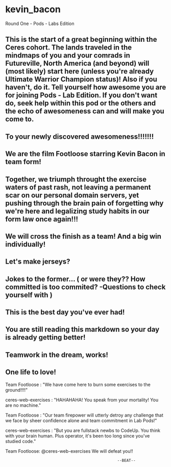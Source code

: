 # kevin_bacon
Round One - Pods - Labs Edition 



## This is the start of a great beginning within the Ceres cohort. The lands traveled in the mindmaps of you and your comrads in Futureville, North America (and beyond) will (most likely) start here (unless you're already Ultimate Warrior Champion status)! Also if you haven't, do it. Tell yourself how awesome you are for joining Pods - Lab Edition. If you don't want do, seek help within this pod or the others and the echo of awesomeness can and will make you come to. 
## To your newly discovered awesomeness!!!!!!!
## We are the film Footloose starring Kevin Bacon in team form!
## Together, we triumph throught the exercise waters of past rash, not leaving a permanent scar on our personal domain servers, yet pushing through the brain pain of forgetting why we're here and legalizing study habits in our form law once again!!!
## We will cross the finish as a team! And a big win individually!
## Let's make jerseys?
## Jokes to the former... ( or were they?? How committed is too commited?  -Questions to check yourself with ) 
## This is the best day you've ever had!
## You are still reading this markdown so your day is already getting better!
## Teamwork in the dream, works!


## One life to love!




Team Footloose :  "We have come here to burn some exercises to the ground!!!!"

ceres-web-exercises :  "HAHAHAHA! You speak from your mortality! You are no machine."

Team Footloose : "Our team firepower will utterly detroy any challenge that we face by sheer confidence alone and team commitment in Lab Pods!"

ceres-web-exercises : "But you are fullstack newbs to CodeUp. You think with your brain human. Plus operator, it's been too long since you've studied code."


Team Footloose: 
@ceres-web-exercises We will defeat you!!


                                                     --BEAT--
